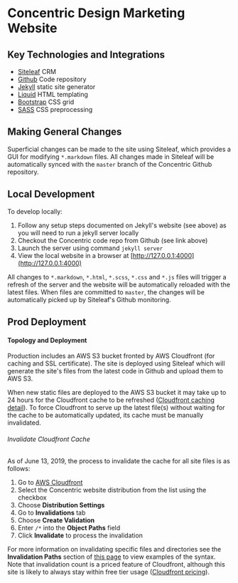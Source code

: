 # Concentric Design Marketing Website

## Key Technologies and Integrations
- [Siteleaf](https://siteleaf.com) CRM
- [Github](https://github.com/ConcentricDesign/website) Code repository
- [Jekyll](https://jekyllrb.com/) static site generator
- [Liquid](https://help.shopify.com/en/themes/liquid) HTML templating
- [Bootstrap](https://getbootstrap.com/docs/3.3/css/#grid) CSS grid
- [SASS](https://sass-lang.com/guide) CSS preprocessing

## Making General Changes
Superficial changes can be made to the site using Siteleaf, which provides a GUI for modifying `*.markdown` files. All changes made in Siteleaf will be automatically synced with the `master` branch of the Concentric Github repository.

## Local Development
To develop locally:
1. Follow any setup steps documented on Jekyll's website (see above) as you will need to run a jekyll server locally
2. Checkout the Concentric code repo from Github (see link above)
3. Launch the server using command `jekyll server`
4. View the local website in a browser at [http://127.0.0.1:4000](http://127.0.0.1:4000)

All changes to `*.markdown`, `*.html`, `*.scss`, `*.css` and `*.js` files will trigger a refresh of the server and the website will be automatically reloaded with the latest files. When files are committed to `master`, the changes will be automatically picked up by Siteleaf's Github monitoring.

## Prod Deployment

#### Topology and Deployment
Production includes an AWS S3 bucket fronted by AWS Cloudfront (for caching and SSL certificate). The site is deployed using Siteleaf which will generate the site's files from the latest code in Github and upload them to AWS S3.

When new static files are deployed to the AWS S3 bucket it may take up to 24 hours for the Cloudfront cache to be refreshed ([Cloudfront caching detail](https://docs.aws.amazon.com/AmazonCloudFront/latest/DeveloperGuide/HowCloudFrontWorks.html)). To force Cloudfront to serve up the latest file(s) without waiting for the cache to be automatically updated, its cache must be manually invalidated.

###### Invalidate Cloudfront Cache
As of June 13, 2019, the process to invalidate the cache for all site files is as follows:
1. Go to [AWS Cloudfront](https://console.aws.amazon.com/cloudfront/home)
2. Select the Concentric website distribution from the list using the checkbox
3. Choose **Distribution Settings**
4. Go to **Invalidations** tab
5. Choose **Create Validation**
6. Enter `/*` into the **Object Paths** field
7. Click **Invalidate** to process the invalidation

For more information on invalidating specific files and directories see the **Invalidation Paths** section of [this page](https://docs.aws.amazon.com/AmazonCloudFront/latest/DeveloperGuide/Invalidation.html#invalidation-specifying-objects) to view examples of the syntax. Note that invalidation count is a priced feature of Cloudfront, although this site is likely to always stay within free tier usage ([Cloudfront pricing](https://aws.amazon.com/cloudfront/pricing/)).
